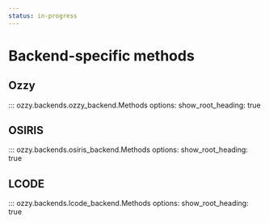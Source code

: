 ```yaml
---
status: in-progress
---
```


# Backend-specific methods

<!-- TODO: get mkdocstrings to find submodule backends -->

## Ozzy

::: ozzy.backends.ozzy_backend.Methods
    options:
        show_root_heading: true

## OSIRIS

::: ozzy.backends.osiris_backend.Methods
    options:
        show_root_heading: true

## LCODE

::: ozzy.backends.lcode_backend.Methods
    options:
        show_root_heading: true


